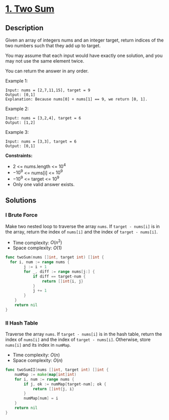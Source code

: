# [1. Two Sum](https://leetcode.com/problems/two-sum)

## Description

Given an array of integers nums and an integer target, return indices of the two numbers such that they add up to target.

You may assume that each input would have exactly one solution, and you may not use the same element twice.

You can return the answer in any order.

Example 1:

```
Input: nums = [2,7,11,15], target = 9
Output: [0,1]
Explanation: Because nums[0] + nums[1] == 9, we return [0, 1].
```

Example 2:

```
Input: nums = [3,2,4], target = 6
Output: [1,2]
```

Example 3:

```
Input: nums = [3,3], target = 6
Output: [0,1]
```

**Constraints:**

- $2$ <= nums.length <= $10^{4}$
- $-10^{9}$ <= nums[i] <= $10^{9}$
- $-10^{9}$ <= target <= $10^{9}$
- Only one valid answer exists.

## Solutions

### I Brute Force

Make two nested loop to traverse the array `nums`. If `target - nums[i]` is in the array, return the index of `nums[i]` and the index of `target - nums[i]`.

- Time complexity: $O(n^{2})$
- Space complexity: $O(1)$

```go
func twoSum(nums []int, target int) []int {
  for i, num := range nums {
		j := i + 1
		for _, diff := range nums[j:] {
			if diff == target-num {
				return []int{i, j}
			}
			j += 1
		}
	}
	return nil
}
```

### II Hash Table

Traverse the array `nums`. If `target - nums[i]` is in the hash table, return the index of `nums[i]` and the index of `target - nums[i]`. Otherwise, store `nums[i]` and its index in `numMap`.

- Time complexity: $O(n)$
- Space complexity: $O(n)$

```go
func twoSumII(nums []int, target int) []int {
	numMap := make(map[int]int)
	for i, num := range nums {
		if j, ok := numMap[target-num]; ok {
			return []int{j, i}
		}
		numMap[num] = i
	}
	return nil
}
```
